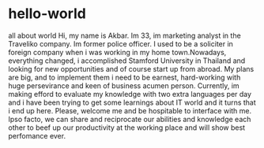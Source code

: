 # hello-world
all about world
Hi, my name is Akbar. Im 33, im marketing analyst in the Traveliko company. Im former police officer. I used to be a soliciter in foreign company when i was working in my home town.Nowadays, everything changed, i accomplished Stamford University in Thailand and looking for new opportunities and of course start up from abroad. My plans are big, and to implement them i need to be earnest, hard-working with huge persevirance and keen of business acumen person. Currently, im making efford to evaluate my knowledge with two extra languages per day and i have been trying to get some learnings about IT world and it turns that i end up here. Please, welcome me and be hospitable to interface with me. Ipso facto, we can share and reciprocate our abilities and knowledge each other to beef up our productivity at the working place and will show best perfomance ever.
